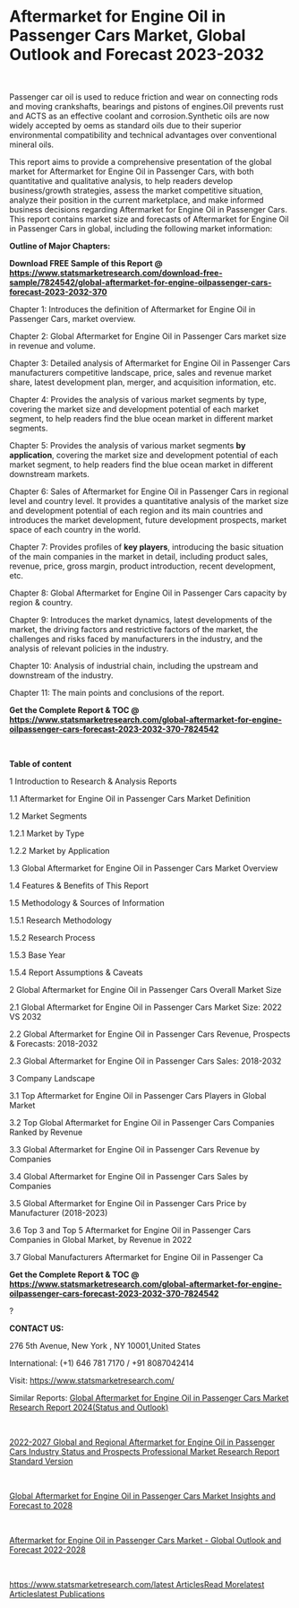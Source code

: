 <h1>Aftermarket for Engine Oil in Passenger Cars Market, Global Outlook and Forecast 2023-2032</h1><br/><p>Passenger car oil is used to reduce friction and wear on connecting rods and moving crankshafts, bearings and pistons of engines.Oil prevents rust and ACTS as an effective coolant and corrosion.Synthetic oils are now widely accepted by oems as standard oils due to their superior environmental compatibility and technical advantages over conventional mineral oils.</p>
 
 
 
 <p>This report aims to provide a comprehensive presentation of the global market for Aftermarket for Engine Oil in Passenger Cars, with both quantitative and qualitative analysis, to help readers develop business/growth strategies, assess the market competitive situation, analyze their position in the current marketplace, and make informed business decisions regarding Aftermarket for Engine Oil in Passenger Cars. This report contains market size and forecasts of Aftermarket for Engine Oil in Passenger Cars in global, including the following market information:</p>
 
 
 
 <p><strong>Outline of Major Chapters:</strong></p>
 
 
 
 <p><strong>Download FREE Sample of this Report @ <a href="https://www.statsmarketresearch.com/download-free-sample/7824542/global-aftermarket-for-engine-oilpassenger-cars-forecast-2023-2032-370">https://www.statsmarketresearch.com/download-free-sample/7824542/global-aftermarket-for-engine-oilpassenger-cars-forecast-2023-2032-370</a></strong></p>
 
 
 
 <p>Chapter 1: Introduces the definition of Aftermarket for Engine Oil in Passenger Cars, market overview.</p>
 
 
 
 <p>Chapter 2: Global Aftermarket for Engine Oil in Passenger Cars market size in revenue and volume.</p>
 
 
 
 <p>Chapter 3: Detailed analysis of Aftermarket for Engine Oil in Passenger Cars manufacturers competitive landscape, price, sales and revenue market share, latest development plan, merger, and acquisition information, etc.</p>
 
 
 
 <p>Chapter 4: Provides the analysis of various market segments by type, covering the market size and development potential of each market segment, to help readers find the blue ocean market in different market segments.</p>
 
 
 
 <p>Chapter 5: Provides the analysis of various market segments <strong>by application</strong>, covering the market size and development potential of each market segment, to help readers find the blue ocean market in different downstream markets.</p>
 
 
 
 <p>Chapter 6: Sales of Aftermarket for Engine Oil in Passenger Cars in regional level and country level. It provides a quantitative analysis of the market size and development potential of each region and its main countries and introduces the market development, future development prospects, market space of each country in the world.</p>
 
 
 
 <p>Chapter 7: Provides profiles of <strong>key players</strong>, introducing the basic situation of the main companies in the market in detail, including product sales, revenue, price, gross margin, product introduction, recent development, etc.</p>
 
 
 
 <p>Chapter 8: Global Aftermarket for Engine Oil in Passenger Cars capacity by region & country.</p>
 
 
 
 <p>Chapter 9: Introduces the market dynamics, latest developments of the market, the driving factors and restrictive factors of the market, the challenges and risks faced by manufacturers in the industry, and the analysis of relevant policies in the industry.</p>
 
 
 
 <p>Chapter 10: Analysis of industrial chain, including the upstream and downstream of the industry.</p>
 
 
 
 <p>Chapter 11: The main points and conclusions of the report.</p>
 
 
 
 <div><b>Get the Complete Report & TOC @ <a href="https://www.statsmarketresearch.com/global-aftermarket-for-engine-oilpassenger-cars-forecast-2023-2032-370-7824542">https://www.statsmarketresearch.com/global-aftermarket-for-engine-oilpassenger-cars-forecast-2023-2032-370-7824542</a></b></div>
 
 
 
 <p><br />
 
 <b>Table of content</b></p>
 
 
 
 <p>1 Introduction to Research & Analysis Reports<br />
 
 1.1 Aftermarket for Engine Oil in Passenger Cars Market Definition<br />
 
 1.2 Market Segments<br />
 
 1.2.1 Market by Type<br />
 
 1.2.2 Market by Application<br />
 
 1.3 Global Aftermarket for Engine Oil in Passenger Cars Market Overview<br />
 
 1.4 Features & Benefits of This Report<br />
 
 1.5 Methodology & Sources of Information<br />
 
 1.5.1 Research Methodology<br />
 
 1.5.2 Research Process<br />
 
 1.5.3 Base Year<br />
 
 1.5.4 Report Assumptions & Caveats<br />
 
 2 Global Aftermarket for Engine Oil in Passenger Cars Overall Market Size<br />
 
 2.1 Global Aftermarket for Engine Oil in Passenger Cars Market Size: 2022 VS 2032<br />
 
 2.2 Global Aftermarket for Engine Oil in Passenger Cars Revenue, Prospects & Forecasts: 2018-2032<br />
 
 2.3 Global Aftermarket for Engine Oil in Passenger Cars Sales: 2018-2032<br />
 
 3 Company Landscape<br />
 
 3.1 Top Aftermarket for Engine Oil in Passenger Cars Players in Global Market<br />
 
 3.2 Top Global Aftermarket for Engine Oil in Passenger Cars Companies Ranked by Revenue<br />
 
 3.3 Global Aftermarket for Engine Oil in Passenger Cars Revenue by Companies<br />
 
 3.4 Global Aftermarket for Engine Oil in Passenger Cars Sales by Companies<br />
 
 3.5 Global Aftermarket for Engine Oil in Passenger Cars Price by Manufacturer (2018-2023)<br />
 
 3.6 Top 3 and Top 5 Aftermarket for Engine Oil in Passenger Cars Companies in Global Market, by Revenue in 2022<br />
 
 3.7 Global Manufacturers Aftermarket for Engine Oil in Passenger Ca</p>
 
 
 
 <div><b>Get the Complete Report & TOC @ <a href="https://www.statsmarketresearch.com/global-aftermarket-for-engine-oilpassenger-cars-forecast-2023-2032-370-7824542">https://www.statsmarketresearch.com/global-aftermarket-for-engine-oilpassenger-cars-forecast-2023-2032-370-7824542</a></b></div>
 
 
 
 <p>? </p>
 
 
 
 <p><b>CONTACT US:</b><br />
 
 276 5th Avenue, New York , NY 10001,United States<br />
 
 International: (+1) 646 781 7170 / +91 8087042414<br />
 
 Visit: <a href="https://www.statsmarketresearch.com/">https://www.statsmarketresearch.com/</a><br />
 
 Similar Reports: <a href="https://www.statsmarketresearch.com/global-aftermarket-for-engine-oilpassenger-cars-forecast-2023-2032-370-7824542">Global Aftermarket for Engine Oil in Passenger Cars Market Research Report 2024(Status and Outlook)</a><br />
 
 <br />
 
 <a href="https://www.statsmarketresearch.com/global-aftermarket-for-engine-oilpassenger-cars-forecast-2023-2032-370-7824542">2022-2027 Global and Regional Aftermarket for Engine Oil in Passenger Cars Industry Status and Prospects Professional Market Research Report Standard Version</a><br />
 
 <br />
 
 <a href="https://www.statsmarketresearch.com/global-aftermarket-for-engine-oilpassenger-cars-forecast-2023-2032-370-7824542">Global Aftermarket for Engine Oil in Passenger Cars Market Insights and Forecast to 2028</a><br />
 
 <br />
 
 <a href="https://www.statsmarketresearch.com/global-aftermarket-for-engine-oilpassenger-cars-forecast-2023-2032-370-7824542">Aftermarket for Engine Oil in Passenger Cars Market - Global Outlook and Forecast 2022-2028</a><br />
 
 <br />
 
 <a href="https://gyeongbokgung.com">https://www.statsmarketresearch.com/</a><a href="https://hallyeomaritime.com">latest Articles</a><a href="https://jingwansa.com">Read More</a><a href="https://nguoiviet.jp/">latest Articles</a><a href="https://www.intelmarketresearch.com/">latest Publications</a></p>